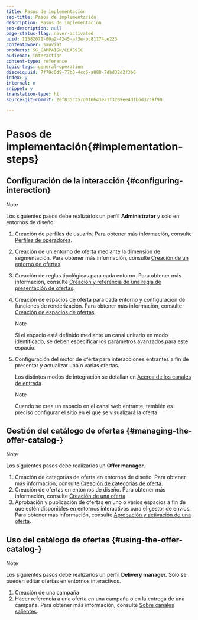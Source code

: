 ```yaml
---
title: Pasos de implementación
seo-title: Pasos de implementación
description: Pasos de implementación
seo-description: null
page-status-flag: never-activated
uuid: 11582071-00a2-4245-af3e-bc81174ce223
contentOwner: sauviat
products: SG_CAMPAIGN/CLASSIC
audience: interaction
content-type: reference
topic-tags: general-operation
discoiquuid: 7f79c0d8-77b0-4cc6-a888-7dbd32d2f3b6
index: y
internal: n
snippet: y
translation-type: ht
source-git-commit: 20f835c357d016643ea1f3209ee4dfb6d3239f90

---
```



# Pasos de implementación{#implementation-steps}

## Configuración de la interacción {#configuring-interaction}

>[!NOTE]
>
>Los siguientes pasos debe realizarlos un perfil **Administrator** y solo en entornos de diseño.

1. Creación de perfiles de usuario. Para obtener más información, consulte [Perfiles de operadores](../../interaction/using/operator-profiles.md).
1. Creación de un entorno de oferta mediante la dimensión de segmentación. Para obtener más información, consulte [Creación de un entorno de ofertas](../../interaction/using/live-design-environments.md#creating-an-offer-environment).
1. Creación de reglas tipológicas para cada entorno. Para obtener más información, consulte [Creación y referencia de una regla de presentación de ofertas](../../interaction/using/managing-offer-presentation.md#creating-and-referencing-an-offer-presentation-rule). 
1. Creación de espacios de oferta para cada entorno y configuración de funciones de renderización. Para obtener más información, consulte [Creación de espacios de ofertas](../../interaction/using/creating-offer-spaces.md).

   >[!NOTE]
   >
   >Si el espacio está definido mediante un canal unitario en modo identificado, se deben especificar los parámetros avanzados para este espacio.

1. Configuración del motor de oferta para interacciones entrantes a fin de presentar y actualizar una o varias ofertas.

   Los distintos modos de integración se detallan en [Acerca de los canales de entrada](../../interaction/using/about-inbound-channels.md).

   >[!NOTE]
   >
   >Cuando se crea un espacio en el canal web entrante, también es preciso configurar el sitio en el que se visualizará la oferta.

## Gestión del catálogo de ofertas {#managing-the-offer-catalog-}

>[!NOTE]
>
>Los siguientes pasos debe realizarlos un **Offer manager**.

1. Creación de categorías de oferta en entornos de diseño. Para obtener más información, consulte [Creación de categorías de oferta](../../interaction/using/creating-offer-categories.md).
1. Creación de ofertas en entornos de diseño. Para obtener más información, consulte [Creación de una oferta](../../interaction/using/creating-an-offer.md).
1. Aprobación y publicación de ofertas en uno o varios espacios a fin de que estén disponibles en entornos interactivos para el gestor de envíos. Para obtener más información, consulte [Aprobación y activación de una oferta](../../interaction/using/approving-and-activating-an-offer.md).

## Uso del catálogo de ofertas {#using-the-offer-catalog-}

>[!NOTE]
>
>Los siguientes pasos debe realizarlos un perfil **Delivery manager.** Sólo se pueden editar ofertas en entornos interactivos.

1. Creación de una campaña
1. Hacer referencia a una oferta en una campaña o en la entrega de una campaña. Para obtener más información, consulte [Sobre canales salientes](../../interaction/using/about-outbound-channels.md).

